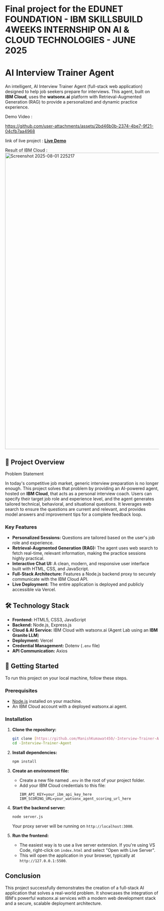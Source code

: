 # Final project for the **EDUNET FOUNDATION - IBM SKILLSBUILD 4WEEKS INTERNSHIP ON AI & CLOUD TECHNOLOGIES - JUNE 2025**

# AI Interview Trainer Agent

An intelligent, AI Interview Trainer Agent (full-stack web application) designed to help job seekers prepare for interviews. This agent, built on **IBM Cloud**, uses the **watsonx.ai** platform with Retrieval-Augmented Generation (RAG) to provide a personalized and dynamic practice experience.

Demo Video : 

https://github.com/user-attachments/assets/2bd46b0b-2374-4be7-9f21-04cfb7aa4968



link of live project : [**Live Demo**](https://interview-trainer-agent.vercel.app/)

Result of IBM Cloud : <img width="1919" height="971" alt="Screenshot 2025-08-01 225217" src="https://github.com/user-attachments/assets/ce645c8f-5753-441e-aaea-38db0397749a" />


## 📝 Project Overview

Problem Statement 

In today's competitive job market, generic interview preparation is no longer enough. This project solves that problem by providing an AI-powered agent, hosted on **IBM Cloud**, that acts as a personal interview coach. Users can specify their target job role and experience level, and the agent generates tailored technical, behavioral, and situational questions. It leverages web search to ensure the questions are current and relevant, and provides model answers and improvement tips for a complete feedback loop.

### Key Features

* **Personalized Sessions:** Questions are tailored based on the user's job role and experience.
* **Retrieval-Augmented Generation (RAG):** The agent uses web search to fetch real-time, relevant information, making the practice sessions highly practical.
* **Interactive Chat UI:** A clean, modern, and responsive user interface built with HTML, CSS, and JavaScript.
* **Full-Stack Architecture:** Features a Node.js backend proxy to securely communicate with the IBM Cloud API.
* **Live Deployment:** The entire application is deployed and publicly accessible via Vercel.

## 🛠️ Technology Stack

* **Frontend:** HTML5, CSS3, JavaScript
* **Backend:** Node.js, Express.js
* **Cloud & AI Service:** IBM Cloud with watsonx.ai (Agent Lab using an **IBM Granite LLM**)
* **Deployment:** Vercel
* **Credential Management:** Dotenv (`.env` file)
* **API Communication:** Axios

## 🚀 Getting Started

To run this project on your local machine, follow these steps.

### Prerequisites

* [Node.js](https://nodejs.org/en/) installed on your machine.
* An IBM Cloud account with a deployed watsonx.ai agent.

### Installation

1.  **Clone the repository:**
    ```bash
    git clone [https://github.com/ManishKumawat450/-Interview-Trainer-Agent.git](https://github.com/ManishKumawat450/-Interview-Trainer-Agent.git)
    cd -Interview-Trainer-Agent
    ```

2.  **Install dependencies:**
    ```bash
    npm install
    ```

3.  **Create an environment file:**
    -   Create a new file named `.env` in the root of your project folder.
    -   Add your IBM Cloud credentials to this file:
        ```
        IBM_API_KEY=your_ibm_api_key_here
        IBM_SCORING_URL=your_watsonx_agent_scoring_url_here
        ```

4.  **Start the backend server:**
    ```bash
    node server.js
    ```
    Your proxy server will be running on `http://localhost:3000`.

5.  **Run the frontend:**
    -   The easiest way is to use a live server extension. If you're using VS Code, right-click on `index.html` and select "Open with Live Server".
    -   This will open the application in your browser, typically at `http://127.0.0.1:5500`.


## Conclusion

This project successfully demonstrates the creation of a full-stack AI application that solves a real-world problem. It showcases the integration of IBM's powerful watsonx.ai services with a modern web development stack and a secure, scalable deployment architecture.
